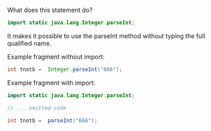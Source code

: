 What does this statement do?
```java
import static java.lang.Integer.parseInt;
```
It makes it possible to use the parseInt method without typing the full qualified name.

Example fragment without import:
```java
int tnotb =  Integer.parseInt("666");
```
Example fragment with import:
```java
import static java.lang.Integer.parseInt;

// ... omitted code

int tnotb =  parseInt("666");
```
